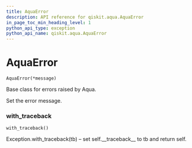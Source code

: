 ```yaml
---
title: AquaError
description: API reference for qiskit.aqua.AquaError
in_page_toc_min_heading_level: 1
python_api_type: exception
python_api_name: qiskit.aqua.AquaError
---
```


# AquaError

<span id="qiskit.aqua.AquaError" />

`AquaError(*message)`

Base class for errors raised by Aqua.

Set the error message.

### with\_traceback

<span id="qiskit.aqua.AquaError.with_traceback" />

`with_traceback()`

Exception.with\_traceback(tb) – set self.\_\_traceback\_\_ to tb and return self.

